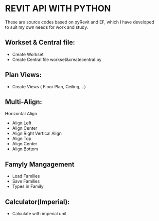 # REVIT API WITH PYTHON
These are source codes based on pyRevit and EF, which I have developed to suit my own needs for work and study.

## Workset & Central file:
- Create Workset
- Create Central file
workset&createcentral.py

## Plan Views:
- Create Views ( Floor Plan, Ceiling,...)

## Multi-Align:
Horizontal Align
- Align Left
- Align Center
- Align Right
Vertical Align
- Align Top
- Align Center
- Align Bottom

## Famyly Mangagement
- Load Families
- Save Families
- Types in Family

## Calculator(Imperial):
- Calculate with imperial unit
